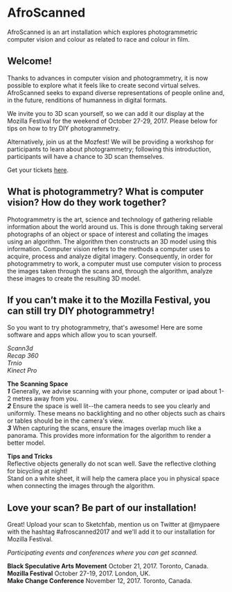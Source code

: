 # AfroScanned
AfroScanned is an art installation which explores photogrammetric computer vision and colour as related to race and colour in film.

## Welcome! 
Thanks to advances in computer vision and photogrammetry, it is now possible to explore what it feels like to create second virtual selves. AfroScanned seeks to expand diverse representations of people online and, in the future, renditions of humanness in digital formats. 

We invite you to 3D scan yourself, so we can add it our display at the Mozilla Festival for the weekend of October 27-29, 2017. Please below for tips on how to try DIY photogrammetry. 

Alternatively, join us at the Mozfest! We will be providing a workshop for participants to learn about photogrammetry; following this introduction, participants will have a chance to 3D scan themselves. 

Get your tickets <a href="https://www.mozillafestival.org">here</a>.

## What is photogrammetry? What is computer vision? How do they work together? 

Photogrammetry is the art, science and technology of gathering reliable information about the world around us. This is done through taking serveral photographs of an object or space of interest and collating the images using an algorithm. The algorithm then constructs an 3D model using this information. Computer vision refers to the methods a computer uses to acquire, process and analyze digital imagery. Consequently, in order for photogrammetry to work, a computer must use computer vision to process the images taken through the scans and, through the algorithm, analyze these images to create the resulting 3D model. 

## If you can’t make it to the Mozilla Festival, you can still try DIY photogrammetry!

So you want to try photogrammetry, that's awesome! Here are some software and apps which allow you to scan yourself. 

<em>Scann3d</em></br>
<em>Recap 360</em></br>
<em>Trnio</em></br> 
<em>Kinect Pro</em></br>

<strong>The Scanning Space</strong> </br>
<em><strong>1</strong></em> Generally, we advise scanning with your phone, computer or ipad about 1-2 metres away from you.</br>
<em><strong>2</strong></em> Ensure the space is well lit--the camera needs to see you clearly and uniformly. These means no backlighting and no other objects such as chairs or tables should be in the camera's view. </br>
<em><strong>3</strong></em> When capturing the scans, ensure the images overlap much like a panorama. This provides more information for the algorithm to render a better model. </br>

<strong>Tips and Tricks </strong></br>
Reflective objects generally do not scan well. Save the reflective clothing for bicycling at night! </br>
Stand on a white sheet, it will help the camera place you in physical space when connecting the images through the algorithm.</br> 

## Love your scan? Be part of our installation! 

Great! Upload your scan to Sketchfab, mention us on Twitter at @mypaere with the hashtag #afroscanned2017 and we'll add it to our installation for Mozilla Festival. 

<em>Participating events and conferences where you can get scanned.</em>

<strong>Black Speculative Arts Movement</strong> October 21, 2017. Toronto, Canada.</br>
<strong>Mozilla Festival</strong> October 27-19, 2017. London, UK. </br>
<strong>Make Change Conference</strong> November 12, 2017. Toronto, Canada. </br>

